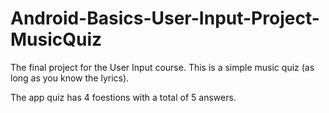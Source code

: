 # Android-Basics-User-Input-Project-MusicQuiz
The final project for the User Input course.  This is a simple music quiz (as long as you know the lyrics).

 The app quiz has 4 foestions with a total of 5 answers.
